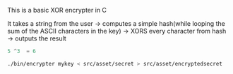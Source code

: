 This is a basic XOR encrypter in C

It takes a string from the user -> computes a simple hash(while looping the sum of the ASCII characters in the key)
-> XORS every character from hash -> outputs the result


```c
5 ^3  = 6

```

```sh
./bin/encrypter mykey < src/asset/secret > src/asset/encryptedsecret

```
